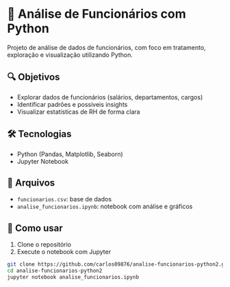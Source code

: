# 👥 Análise de Funcionários com Python

Projeto de análise de dados de funcionários, com foco em tratamento, exploração e visualização utilizando Python.

## 🔍 Objetivos

- Explorar dados de funcionários (salários, departamentos, cargos)
- Identificar padrões e possíveis insights
- Visualizar estatísticas de RH de forma clara

## 🛠️ Tecnologias

- Python (Pandas, Matplotlib, Seaborn)
- Jupyter Notebook

## 📁 Arquivos

- `funcionarios.csv`: base de dados
- `analise_funcionarios.ipynb`: notebook com análise e gráficos

## 🚀 Como usar

1. Clone o repositório  
2. Execute o notebook com Jupyter

```bash
git clone https://github.com/carlos09876/analise-funcionarios-python2.git
cd analise-funcionarios-python2
jupyter notebook analise_funcionarios.ipynb

